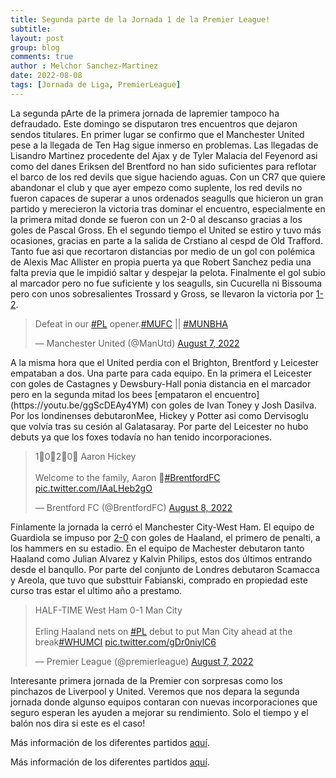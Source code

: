 ```yaml
---
title: Segunda parte de la Jornada 1 de la Premier League!
subtitle:
layout: post
group: blog
comments: true
author : Melchor Sanchez-Martinez
date: 2022-08-08
tags: [Jornada de Liga, PremierLeague]
---
```

<!-- excerpt-start -->

La segunda pArte de la primera jornada de lapremier tampoco ha defraudado. Este domingo se disputaron tres encuentros que dejaron sendos titulares. <!-- excerpt-end --> En primer lugar se confirmo que el Manchester United pese a la llegada de Ten Hag sigue inmerso en problemas. Las llegadas de Lisandro Martinez procedente del Ajax y de Tyler Malacia del Feyenord asi como del danes Eriksen del Brentford no han sido suficientes para reflotar el barco de los red devils que sigue haciendo aguas. Con un CR7 que quiere abandonar el club y que ayer empezo como suplente, los red devils no fueron capaces de superar a unos ordenados seagulls que hicieron un gran partido y merecieron la victoria tras dominar el encuentro, especialmente en la primera mitad donde se fueron con un 2-0 al descanso gracias a los goles de Pascal Gross. Eh el segundo tiempo el United se estiro y tuvo más ocasiones, gracias en parte a la salida de Crstiano al cespd de Old Trafford. Tanto fue asi que recortaron distancias por medio de un gol con polémica de Alexis Mac Allister en propia puerta ya que Robert Sanchez pedia una falta previa que le impidió saltar y despejar la pelota. Finalmente el gol subio al marcador pero no fue suficiente y los seagulls, sin Cucurella ni Bissouma pero con unos sobresalientes Trossard y Gross, se llevaron la victoria por [1-2](https://youtu.be/cbL9NV-dStU).

<p></p>
<blockquote class="twitter-tweet"><p lang="en" dir="ltr">Defeat in our <a href="https://twitter.com/hashtag/PL?src=hash&amp;ref_src=twsrc%5Etfw">#PL</a> opener.<a href="https://twitter.com/hashtag/MUFC?src=hash&amp;ref_src=twsrc%5Etfw">#MUFC</a> || <a href="https://twitter.com/hashtag/MUNBHA?src=hash&amp;ref_src=twsrc%5Etfw">#MUNBHA</a></p>&mdash; Manchester United (@ManUtd) <a href="https://twitter.com/ManUtd/status/1556292488905768961?ref_src=twsrc%5Etfw">August 7, 2022</a></blockquote> <script async src="https://platform.twitter.com/widgets.js" charset="utf-8"></script>
<p></p>

<p></p>
A la misma hora que el United perdia con el Brighton, Brentford y Leicester empataban a dos. Una parte para cada equipo. En la primera el Leicester con goles de Castagnes y Dewsbury-Hall ponia distancia en el marcador pero en la segunda mitad los bees [empataron el encuentro](https://youtu.be/ggScDEAy4YM) con goles de Ivan Toney y Josh Dasilva. Por los londinenses debutaronMee, Hickey y Potter asi como Dervisoglu que volvía tras su cesión al Galatasaray. Por parte del Leicester no hubo debuts ya que los foxes todavía no han tenido incorporaciones.
<p></p>

<blockquote class="twitter-tweet"><p lang="en" dir="ltr">1⃣0⃣2⃣0⃣ Aaron Hickey<br><br>Welcome to the family, Aaron 🐝<a href="https://twitter.com/hashtag/BrentfordFC?src=hash&amp;ref_src=twsrc%5Etfw">#BrentfordFC</a> <a href="https://t.co/IAaLHeb2gO">pic.twitter.com/IAaLHeb2gO</a></p>&mdash; Brentford FC (@BrentfordFC) <a href="https://twitter.com/BrentfordFC/status/1556637192453324801?ref_src=twsrc%5Etfw">August 8, 2022</a></blockquote> <script async src="https://platform.twitter.com/widgets.js" charset="utf-8"></script>

Finlamente la jornada la cerró el Manchester City-West Ham. El equipo de Guardiola se impuso por [2-0](https://youtu.be/wlvZPDNjJB4) con goles de Haaland, el primero de penalti, a los hammers en su estadio.  En el equipo de Machester debutaron tanto Haaland como Julian Alvarez y Kalvin Philips, estos dos últimos entrando desde el banqullo. Por parte del conjunto de Londres debutaron Scamacca y Areola, que tuvo que substtuir  Fabianski, comprado en propiedad este curso tras estar el ultimo año a prestamo.

<p></p>
<blockquote class="twitter-tweet"><p lang="en" dir="ltr">HALF-TIME West Ham 0-1 Man City<br><br>Erling Haaland nets on <a href="https://twitter.com/hashtag/PL?src=hash&amp;ref_src=twsrc%5Etfw">#PL</a> debut to put Man City ahead at the break<a href="https://twitter.com/hashtag/WHUMCI?src=hash&amp;ref_src=twsrc%5Etfw">#WHUMCI</a> <a href="https://t.co/gDr0niylC6">pic.twitter.com/gDr0niylC6</a></p>&mdash; Premier League (@premierleague) <a href="https://twitter.com/premierleague/status/1556314157800165376?ref_src=twsrc%5Etfw">August 7, 2022</a></blockquote> <script async src="https://platform.twitter.com/widgets.js" charset="utf-8"></script>
<p></p>

Interesante primera jornada de la Premier con sorpresas como los pinchazos de Liverpool y United. Veremos que nos depara la segunda jornada donde algunso equipos contaran con nuevas incorporaciones que seguro esperan les ayuden a mejorar su rendimiento. Solo el tiempo y el  balón nos dira si este es el caso!

Más información de los diferentes partidos [aquí](https://www.google.com/search?rlz=1C1CHBD_esES802ES802&q=premier+resultados&spell=1&sa=X&ved=2ahUKEwi98q678bT5AhWshM4BHTZgA1sQBSgAegQIARA4&biw=1163&bih=626&dpr=1.65#sie=lg;/g/11pz7zbpnb;2;/m/02_tc;mt;fp;1;;).


Más información de los diferentes partidos [aquí](https://www.google.com/search?rlz=1C1CHBD_esES802ES802&q=premier+resultados&spell=1&sa=X&ved=2ahUKEwi98q678bT5AhWshM4BHTZgA1sQBSgAegQIARA4&biw=1163&bih=626&dpr=1.65#sie=lg;/g/11pz7zbpnb;2;/m/02_tc;mt;fp;1;;).
